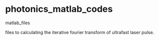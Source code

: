 # photonics_matlab_codes
matlab_files

files to calculating the iterative fourier transform of ultrafast laser pulse.
